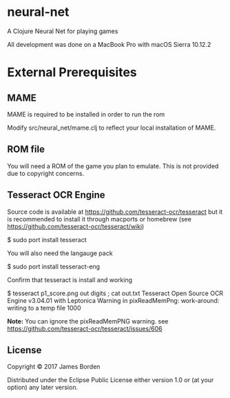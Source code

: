 # neural-net

A Clojure Neural Net for playing games

All development was done on a MacBook Pro with macOS Sierra 10.12.2

# External Prerequisites

## MAME

MAME is required to be installed in order to run the rom

Modify src/neural_net/mame.clj to reflect your local installation
of MAME.

## ROM file

You will need a ROM of the game you plan to emulate. This is not provided
due to copyright concerns.

## Tesseract OCR Engine

Source code is available at https://github.com/tesseract-ocr/tesseract but it is
recommended to install it through macports or homebrew
(see https://github.com/tesseract-ocr/tesseract/wiki)

$ sudo port install tesseract

You will also need the langauge pack

$ sudo port install tesseract-eng

Confirm that tesseract is install and working

$ tesseract p1_score.png out digits ; cat out.txt
Tesseract Open Source OCR Engine v3.04.01 with Leptonica
Warning in pixReadMemPng: work-around: writing to a temp file
1000

**Note:** You can ignore the pixReadMemPNG warning.
see https://github.com/tesseract-ocr/tesseract/issues/606

## License

Copyright © 2017 James Borden

Distributed under the Eclipse Public License either version 1.0 or (at
your option) any later version.
